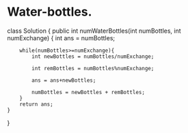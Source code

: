 # Water-bottles.
class Solution {
    public int numWaterBottles(int numBottles, int numExchange) {
        int ans = numBottles;

        while(numBottles>=numExchange){
            int newBottles = numBottles/numExchange;

            int remBottles = numBottles%numExchange;

            ans = ans+newBottles;

            numBottles = newBottles + remBottles;
        }
        return ans;
    }
}
